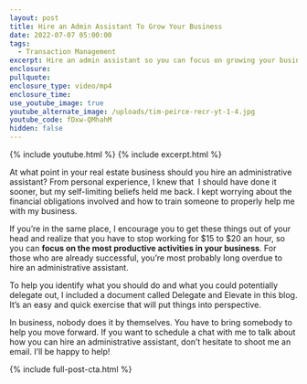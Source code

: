 ```yaml
---
layout: post
title: Hire an Admin Assistant To Grow Your Business
date: 2022-07-07 05:00:00
tags:
  - Transaction Management
excerpt: Hire an admin assistant so you can focus on growing your business.
enclosure:
pullquote:
enclosure_type: video/mp4
enclosure_time:
use_youtube_image: true
youtube_alternate_image: /uploads/tim-peirce-recr-yt-1-4.jpg
youtube_code: fDxw-QMhahM
hidden: false
---
```

{% include youtube.html %} {% include excerpt.html %}

At what point in your real estate business should you hire an administrative assistant? From personal experience, I knew that&nbsp; I should have done it sooner, but my self-limiting beliefs held me back. I kept worrying about the financial obligations involved and how to train someone to properly help me with my business.&nbsp;

If you’re in the same place, I encourage you to get these things out of your head and realize that you have to stop working for $15 to $20 an hour, so you can **focus on the most productive activities in your business**. For those who are already successful, you’re most probably long overdue to hire an administrative assistant.&nbsp;

To help you identify what you should do and what you could potentially delegate out, I included a document called Delegate and Elevate in this blog. It’s an easy and quick exercise that will put things into perspective.&nbsp;

In business, nobody does it by themselves. You have to bring somebody to help you move forward. If you want to schedule a chat with me to talk about how you can hire an administrative assistant, don’t hesitate to shoot me an email. I’ll be happy to help\!

{% include full-post-cta.html %}
